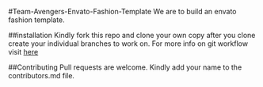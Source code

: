 #Team-Avengers-Envato-Fashion-Template
We are to build an envato fashion template.


##installation
Kindly fork this repo and clone your own copy after you clone create your individual branches to work on.
For more info on git workflow visit [here](https://www.atlassian.com/git/tutorials/comparing-workflows/gitflow-workflow)


##Contributing
Pull requests are welcome. Kindly add your name to the contributors.md file.

